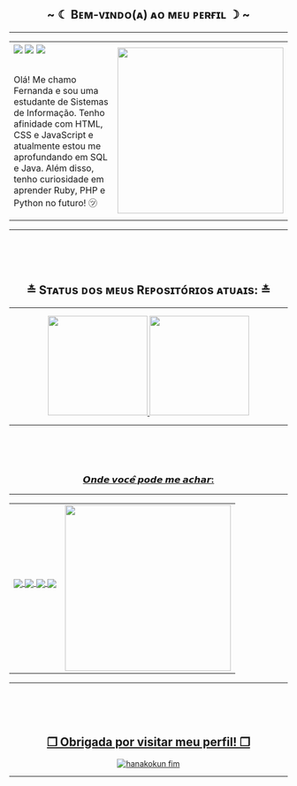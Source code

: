 <h2 align="center">  ~ ☾ Bᴇᴍ-ᴠɪɴᴅᴏ(ᴀ) ᴀᴏ ᴍᴇᴜ ᴘᴇʀғɪʟ ☽ ~  </h2>
    <div align="center">
 <p align="right">

</p>
 <hr>

<table align="center">
  <tr>
    <td align="left">
      <div>
        <img src="https://img.shields.io/badge/HTML5-E34F26?style=for-the-badge&logo=html5&logoColor=white" align="center">
        <img src="https://img.shields.io/badge/CSS3-1572B6?style=for-the-badge&logo=css3&logoColor=white" align="center">
        <img src="https://img.shields.io/badge/JavaScript-F7DF1E?style=for-the-badge&logo=javascript&logoColor=black" align="center">
      </div>
      <br>    
      <p>
        Olá! Me chamo Fernanda e sou uma estudante de Sistemas de Informação. Tenho afinidade com HTML, CSS e JavaScript e atualmente estou me aprofundando em SQL e Java. 
        Além disso, tenho curiosidade em aprender Ruby, PHP e Python no futuro! ㋡
      </p>
    </td>
    <td align="right">
      <img src="https://github.com/user-attachments/assets/c1d91511-4045-49ef-9ff1-ead66334483d" width="300px">
    </td>
  </tr>
</table>
 <hr>


<br>
<br>
<br>


## ≛  Sᴛᴀᴛᴜs ᴅᴏs ᴍᴇᴜs Rᴇᴘᴏsɪᴛᴏ́ʀɪᴏs ᴀᴛᴜᴀɪs:  ≛ 
 <hr>
 <div>
   <a href="https://github.com/Fernanda-Moon">
   <img height="180em" src="https://github-readme-stats.vercel.app/api?username=fernanda-moon&show_icons=true&theme=tokyonight&include_all_commits=true&count_private=true"/>
   <img height="180em" src="https://github-readme-stats.vercel.app/api/top-langs/?username=fernanda-moon&layout=compact&langs_count=6&theme=tokyonight"/>
</div>
 <hr>

<br>
<br>
<br>


### 𝙊𝙣𝙙𝙚 𝙫𝙤𝙘𝙚̂ 𝙥𝙤𝙙𝙚 𝙢𝙚 𝙖𝙘𝙝𝙖𝙧:
 <hr>
<table align="center">
  <tr>
    <td align="left">
      <div> 
        <a href="https://www.instagram.com/fernanda_moon_travassos/profilecard/?igsh=MTg5dXJoMDc3eXhkcw==" target="_blank"><img src="https://img.shields.io/badge/-Instagram-%23E4405F?style=for-the-badge&logo=instagram&logoColor=white" target="_blank" align="center"></a>
        <a href="moonlight_chaton" target="_blank"><img src="https://img.shields.io/badge/Discord-7289DA?style=for-the-badge&logo=discord&logoColor=white" target="_blank" align="center"></a> 
        <a href = "Fernanda Travassos <fernanda.lua.travassos@gmail.com>"><img src="https://img.shields.io/badge/-Gmail-%23333?style=for-the-badge&logo=gmail&logoColor=white" target="_blank" align="center"></a>
        <a href="" target="_blank"><img src="https://img.shields.io/badge/-LinkedIn-%230077B5?style=for-the-badge&logo=linkedin&logoColor=white" target="_blank" align="center"></a>
</div>
      <br>    
    </td>
    <td align="left">
      <img src="https://github.com/user-attachments/assets/ae9abab1-60ea-48be-b6a2-e292ab02dd88" width="300px">
    </td>
  </tr>
</table>
 <hr>
 
<br>
<br>
<br>


## ❐ Obrigada por visitar meu perfil! ❐ 
 
![hanakokun fim](https://github.com/user-attachments/assets/0f329328-ca29-4108-83c6-e4158bd43a3d)

 <hr>




